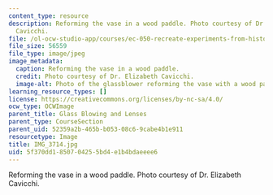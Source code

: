 ```yaml
---
content_type: resource
description: Reforming the vase in a wood paddle. Photo courtesy of Dr. Elizabeth
  Cavicchi.
file: /ol-ocw-studio-app/courses/ec-050-recreate-experiments-from-history-inform-the-future-from-the-past-galileo-january-iap-2010/5f370dd1850704255bd4e1b4bdaeeee6_IMG_3714.jpg
file_size: 56559
file_type: image/jpeg
image_metadata:
  caption: Reforming the vase in a wood paddle.
  credit: Photo courtesy of Dr. Elizabeth Cavicchi.
  image-alt: Photo of the glassblower reforming the vase with a wood paddle.
learning_resource_types: []
license: https://creativecommons.org/licenses/by-nc-sa/4.0/
ocw_type: OCWImage
parent_title: Glass Blowing and Lenses
parent_type: CourseSection
parent_uid: 52359a2b-465b-b053-08c6-9cabe4b1e911
resourcetype: Image
title: IMG_3714.jpg
uid: 5f370dd1-8507-0425-5bd4-e1b4bdaeeee6
---
```

Reforming the vase in a wood paddle. Photo courtesy of Dr. Elizabeth Cavicchi.